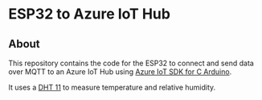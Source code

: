 # ESP32 to Azure IoT Hub

## About

This repository contains the code for the ESP32 to connect and send data over MQTT to an Azure IoT Hub using [Azure IoT SDK for C Arduino](https://github.com/Azure/azure-sdk-for-c-arduino).

It uses a [DHT 11](https://www.electrokit.com/produkt/digital-temperatur-och-fuktsensor-dht11/) to measure temperature and relative humidity.
